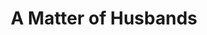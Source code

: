 ---
title: A Matter of Husbands
year: 1932
opening_date: 1932-02-09
closing_date: 
layout: productions
image:
image_caption:
image_credit:
playbill:
category:
Theatre: Theatre Jacksonville
cast:
  Any French Maid: Betty Rogers
  Any Ernest Young Wife: Mary Keen
  Any Popular Actress: Sarah Payne Cawthorn
understudies:
orchestra:
crew:
  Director: Sarah Payne Cawthorn
  Staging: 
    - Dick Grether
    - Winston Fowler
  Staging Assistant:
    - Roy Richardson
external_links:
---